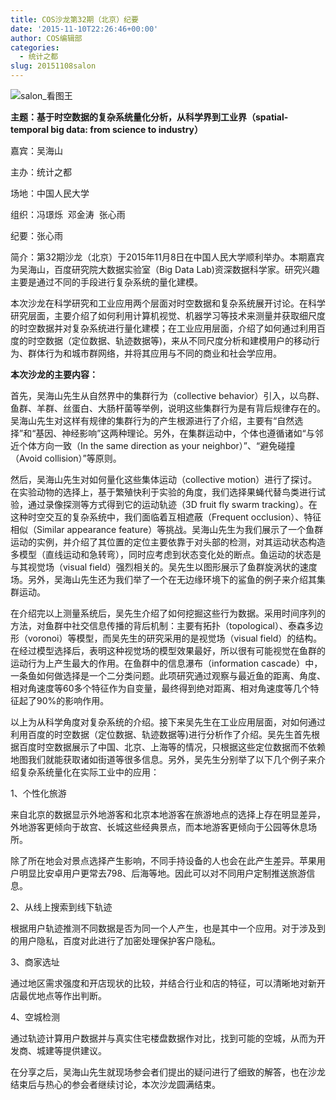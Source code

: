```yaml
---
title: COS沙龙第32期（北京）纪要
date: '2015-11-10T22:26:46+00:00'
author: COS编辑部
categories:
  - 统计之都
slug: 20151108salon
---
```


![salon_看图王](https://cos.name/wp-content/uploads/2015/11/salon_看图王.jpg)

**主题：基于时空数据的复杂系统量化分析，从科学界到工业界（spatial-temporal big data: from science to industry）**

嘉宾：吴海山

主办：统计之都

场地：中国人民大学

组织：冯璟烁  邓金涛  张心雨

纪要：张心雨

<!--more-->

简介：第32期沙龙（北京）于2015年11月8日在中国人民大学顺利举办。本期嘉宾为吴海山，百度研究院大数据实验室（Big Data Lab)资深数据科学家。研究兴趣主要是通过不同的手段进行复杂系统的量化建模。

本次沙龙在科学研究和工业应用两个层面对时空数据和复杂系统展开讨论。在科学研究层面，主要介绍了如何利用计算机视觉、机器学习等技术来测量并获取细尺度的时空数据并对复杂系统进行量化建模；在工业应用层面，介绍了如何通过利用百度的时空数据（定位数据、轨迹数据等)，来从不同尺度分析和建模用户的移动行为、群体行为和城市群网络，并将其应用与不同的商业和社会学应用。

**本次沙龙的主要内容：**

首先，吴海山先生从自然界中的集群行为（collective behavior）引入，以鸟群、鱼群、羊群、丝蛋白、大肠杆菌等举例，说明这些集群行为是有背后规律存在的。吴海山先生对这样有规律的集群行为的产生根源进行了介绍，主要有“自然选择”和“基因、神经影响”这两种理论。另外，在集群运动中，个体也遵循诸如“与邻近个体方向一致（In the same direction as your neighbor）”、“避免碰撞（Avoid collision）”等原则。

然后，吴海山先生对如何量化这些集体运动（collective motion）进行了探讨。在实验动物的选择上，基于繁殖快利于实验的角度，我们选择果蝇代替鸟类进行试验，通过录像探测等方式得到它的运动轨迹（3D fruit fly swarm tracking）。在这种时空交互的复杂系统中，我们面临着互相遮蔽（Frequent occlusion）、特征相似（Similar appearance feature）等挑战。吴海山先生为我们展示了一个鱼群运动的实例，并介绍了其位置的定位主要依靠于对头部的检测，对其运动状态构造多模型（直线运动和急转弯），同时应考虑到状态变化处的断点。鱼运动的状态是与其视觉场（visual field）强烈相关的。吴先生以图形展示了鱼群旋涡状的速度场。另外，吴海山先生还为我们举了一个在无边缘环境下的鲨鱼的例子来介绍其集群运动。

在介绍完以上测量系统后，吴先生介绍了如何挖掘这些行为数据。采用时间序列的方法，对鱼群中社交信息传播的背后机制：主要有拓扑（topological）、泰森多边形（voronoi）等模型，而吴先生的研究采用的是视觉场（visual field）的结构。在经过模型选择后，表明这种视觉场的模型效果最好，所以很有可能视觉在鱼群的运动行为上产生最大的作用。在鱼群中的信息瀑布（information cascade）中，一条鱼如何做选择是一个二分类问题。此项研究通过观察与最近鱼的距离、角度、相对角速度等60多个特征作为自变量，最终得到绝对距离、相对角速度等几个特征起了90%的影响作用。

以上为从科学角度对复杂系统的介绍。接下来吴先生在工业应用层面，对如何通过利用百度的时空数据（定位数据、轨迹数据等)进行分析作了介绍。吴先生首先根据百度时空数据展示了中国、北京、上海等的情况，只根据这些定位数据而不依赖地图我们就能获取诸如街道等很多信息。另外，吴先生分别举了以下几个例子来介绍复杂系统量化在实际工业中的应用：

1、个性化旅游

来自北京的数据显示外地游客和北京本地游客在旅游地点的选择上存在明显差异，外地游客更倾向于故宫、长城这些经典景点，而本地游客更倾向于公园等休息场所。

除了所在地会对景点选择产生影响，不同手持设备的人也会在此产生差异。苹果用户明显比安卓用户更常去798、后海等地。因此可以对不同用户定制推送旅游信息。

2、从线上搜索到线下轨迹

根据用户轨迹推测不同数据是否为同一个人产生，也是其中一个应用。对于涉及到的用户隐私，百度对此进行了加密处理保护客户隐私。

3、商家选址

通过地区需求强度和开店现状的比较，并结合行业和店的特征，可以清晰地对新开店最优地点等作出判断。

4、空城检测

通过轨迹计算用户数据并与真实住宅楼盘数据作对比，找到可能的空城，从而为开发商、城建等提供建议。

在分享之后，吴海山先生就现场参会者们提出的疑问进行了细致的解答，也在沙龙结束后与热心的参会者继续讨论，本次沙龙圆满结束。
